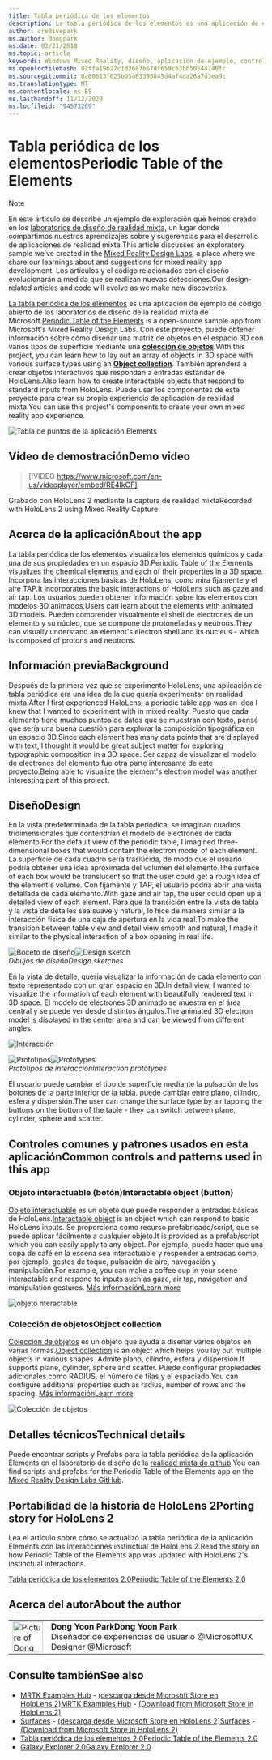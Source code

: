 ```yaml
---
title: Tabla periódica de los elementos
description: La tabla periódica de los elementos es una aplicación de ejemplo de código abierto de los laboratorios de diseño de la realidad mixta de Microsoft, donde puede aprender a diseñar una matriz de objetos en el espacio 3D con varios tipos de superficie mediante una colección de objetos.
author: cre8ivepark
ms.author: dongpark
ms.date: 03/21/2018
ms.topic: article
keywords: Windows Mixed Reality, diseño, aplicación de ejemplo, controles
ms.openlocfilehash: 82ffa19b27c1d2687b67df659cb3bb50544748fc
ms.sourcegitcommit: 8a80613f025b05a83393845d4af4da26a7d3ea9c
ms.translationtype: MT
ms.contentlocale: es-ES
ms.lasthandoff: 11/12/2020
ms.locfileid: "94573269"
---
```

# <a name="periodic-table-of-the-elements"></a><span data-ttu-id="8a4dc-104">Tabla periódica de los elementos</span><span class="sxs-lookup"><span data-stu-id="8a4dc-104">Periodic Table of the Elements</span></span>

>[!NOTE]
><span data-ttu-id="8a4dc-105">En este artículo se describe un ejemplo de exploración que hemos creado en los [laboratorios de diseño de realidad mixta](https://github.com/Microsoft/MRDesignLabs_Unity), un lugar donde compartimos nuestros aprendizajes sobre y sugerencias para el desarrollo de aplicaciones de realidad mixta.</span><span class="sxs-lookup"><span data-stu-id="8a4dc-105">This article discusses an exploratory sample we’ve created in the [Mixed Reality Design Labs](https://github.com/Microsoft/MRDesignLabs_Unity), a place where we share our learnings about and suggestions for mixed reality app development.</span></span> <span data-ttu-id="8a4dc-106">Los artículos y el código relacionados con el diseño evolucionarán a medida que se realizan nuevas detecciones.</span><span class="sxs-lookup"><span data-stu-id="8a4dc-106">Our design-related articles and code will evolve as we make new discoveries.</span></span>

<span data-ttu-id="8a4dc-107">[La tabla periódica de los elementos](https://github.com/Microsoft/MRDesignLabs_Unity_PeriodicTable) es una aplicación de ejemplo de código abierto de los laboratorios de diseño de la realidad mixta de Microsoft.</span><span class="sxs-lookup"><span data-stu-id="8a4dc-107">[Periodic Table of the Elements](https://github.com/Microsoft/MRDesignLabs_Unity_PeriodicTable) is a open-source sample app from Microsoft's Mixed Reality Design Labs.</span></span> <span data-ttu-id="8a4dc-108">Con este proyecto, puede obtener información sobre cómo diseñar una matriz de objetos en el espacio 3D con varios tipos de superficie mediante una **[colección de objetos](../../design/object-collection.md)**.</span><span class="sxs-lookup"><span data-stu-id="8a4dc-108">With this project, you can learn how to lay out an array of objects in 3D space with various surface types using an **[Object collection](../../design/object-collection.md)**.</span></span> <span data-ttu-id="8a4dc-109">También aprenderá a crear objetos interactivos que respondan a entradas estándar de HoloLens.</span><span class="sxs-lookup"><span data-stu-id="8a4dc-109">Also learn how to create interactable objects that respond to standard inputs from HoloLens.</span></span> <span data-ttu-id="8a4dc-110">Puede usar los componentes de este proyecto para crear su propia experiencia de aplicación de realidad mixta.</span><span class="sxs-lookup"><span data-stu-id="8a4dc-110">You can use this project's components to create your own mixed reality app experience.</span></span>

![Tabla de puntos de la aplicación Elements](images/640px-periodictable-hero.jpg)

## <a name="demo-video"></a><span data-ttu-id="8a4dc-112">Vídeo de demostración</span><span class="sxs-lookup"><span data-stu-id="8a4dc-112">Demo video</span></span> 
> [!VIDEO https://www.microsoft.com/en-us/videoplayer/embed/RE4IkCF]

<span data-ttu-id="8a4dc-113">Grabado con HoloLens 2 mediante la captura de realidad mixta</span><span class="sxs-lookup"><span data-stu-id="8a4dc-113">Recorded with HoloLens 2 using Mixed Reality Capture</span></span>

## <a name="about-the-app"></a><span data-ttu-id="8a4dc-114">Acerca de la aplicación</span><span class="sxs-lookup"><span data-stu-id="8a4dc-114">About the app</span></span>

<span data-ttu-id="8a4dc-115">La tabla periódica de los elementos visualiza los elementos químicos y cada una de sus propiedades en un espacio 3D.</span><span class="sxs-lookup"><span data-stu-id="8a4dc-115">Periodic Table of the Elements visualizes the chemical elements and each of their properties in a 3D space.</span></span> <span data-ttu-id="8a4dc-116">Incorpora las interacciones básicas de HoloLens, como mira fijamente y el aire TAP.</span><span class="sxs-lookup"><span data-stu-id="8a4dc-116">It incorporates the basic interactions of HoloLens such as gaze and air tap.</span></span> <span data-ttu-id="8a4dc-117">Los usuarios pueden obtener información sobre los elementos con modelos 3D animados.</span><span class="sxs-lookup"><span data-stu-id="8a4dc-117">Users can learn about the elements with animated 3D models.</span></span> <span data-ttu-id="8a4dc-118">Pueden comprender visualmente el shell de electrones de un elemento y su núcleo, que se compone de protoneladas y neutrons.</span><span class="sxs-lookup"><span data-stu-id="8a4dc-118">They can visually understand an element's electron shell and its nucleus - which is composed of protons and neutrons.</span></span>

## <a name="background"></a><span data-ttu-id="8a4dc-119">Información previa</span><span class="sxs-lookup"><span data-stu-id="8a4dc-119">Background</span></span>

<span data-ttu-id="8a4dc-120">Después de la primera vez que se experimentó HoloLens, una aplicación de tabla periódica era una idea de la que quería experimentar en realidad mixta.</span><span class="sxs-lookup"><span data-stu-id="8a4dc-120">After I first experienced HoloLens, a periodic table app was an idea I knew that I wanted to experiment with in mixed reality.</span></span> <span data-ttu-id="8a4dc-121">Puesto que cada elemento tiene muchos puntos de datos que se muestran con texto, pensé que sería una buena cuestión para explorar la composición tipográfica en un espacio 3D.</span><span class="sxs-lookup"><span data-stu-id="8a4dc-121">Since each element has many data points that are displayed with text, I thought it would be great subject matter for exploring typographic composition in a 3D space.</span></span> <span data-ttu-id="8a4dc-122">Ser capaz de visualizar el modelo de electrones del elemento fue otra parte interesante de este proyecto.</span><span class="sxs-lookup"><span data-stu-id="8a4dc-122">Being able to visualize the element's electron model was another interesting part of this project.</span></span>

## <a name="design"></a><span data-ttu-id="8a4dc-123">Diseño</span><span class="sxs-lookup"><span data-stu-id="8a4dc-123">Design</span></span>

<span data-ttu-id="8a4dc-124">En la vista predeterminada de la tabla periódica, se imaginan cuadros tridimensionales que contendrían el modelo de electrones de cada elemento.</span><span class="sxs-lookup"><span data-stu-id="8a4dc-124">For the default view of the periodic table, I imagined three-dimensional boxes that would contain the electron model of each element.</span></span> <span data-ttu-id="8a4dc-125">La superficie de cada cuadro sería traslúcida, de modo que el usuario podría obtener una idea aproximada del volumen del elemento.</span><span class="sxs-lookup"><span data-stu-id="8a4dc-125">The surface of each box would be translucent so that the user could get a rough idea of the element's volume.</span></span> <span data-ttu-id="8a4dc-126">Con fijamente y TAP, el usuario podría abrir una vista detallada de cada elemento.</span><span class="sxs-lookup"><span data-stu-id="8a4dc-126">With gaze and air tap, the user could open up a detailed view of each element.</span></span> <span data-ttu-id="8a4dc-127">Para que la transición entre la vista de tabla y la vista de detalles sea suave y natural, lo hice de manera similar a la interacción física de una caja de apertura en la vida real.</span><span class="sxs-lookup"><span data-stu-id="8a4dc-127">To make the transition between table view and detail view smooth and natural, I made it similar to the physical interaction of a box opening in real life.</span></span>

<span data-ttu-id="8a4dc-128">![Boceto de diseño](images/640px-sketch20170406.jpg)</span><span class="sxs-lookup"><span data-stu-id="8a4dc-128">![Design sketch](images/640px-sketch20170406.jpg)</span></span><br>
<span data-ttu-id="8a4dc-129">*Dibujos de diseño*</span><span class="sxs-lookup"><span data-stu-id="8a4dc-129">*Design sketches*</span></span>

<span data-ttu-id="8a4dc-130">En la vista de detalle, quería visualizar la información de cada elemento con texto representado con un gran espacio en 3D.</span><span class="sxs-lookup"><span data-stu-id="8a4dc-130">In detail view, I wanted to visualize the information of each element with beautifully rendered text in 3D space.</span></span> <span data-ttu-id="8a4dc-131">El modelo de electrones 3D animado se muestra en el área central y se puede ver desde distintos ángulos.</span><span class="sxs-lookup"><span data-stu-id="8a4dc-131">The animated 3D electron model is displayed in the center area and can be viewed from different angles.</span></span>

![Interacción](images/640px-periodictable-interaction.jpg)

<span data-ttu-id="8a4dc-133">![Prototipos](images/640px-periodictable-prototypes.jpg)</span><span class="sxs-lookup"><span data-stu-id="8a4dc-133">![Prototypes](images/640px-periodictable-prototypes.jpg)</span></span><br>
<span data-ttu-id="8a4dc-134">*Prototipos de interacción*</span><span class="sxs-lookup"><span data-stu-id="8a4dc-134">*Interaction prototypes*</span></span>

<span data-ttu-id="8a4dc-135">El usuario puede cambiar el tipo de superficie mediante la pulsación de los botones de la parte inferior de la tabla. puede cambiar entre plano, cilindro, esfera y dispersión.</span><span class="sxs-lookup"><span data-stu-id="8a4dc-135">The user can change the surface type by air tapping the buttons on the bottom of the table - they can switch between plane, cylinder, sphere and scatter.</span></span>

## <a name="common-controls-and-patterns-used-in-this-app"></a><span data-ttu-id="8a4dc-136">Controles comunes y patrones usados en esta aplicación</span><span class="sxs-lookup"><span data-stu-id="8a4dc-136">Common controls and patterns used in this app</span></span>

### <a name="interactable-object-button"></a><span data-ttu-id="8a4dc-137">Objeto interactuable (botón)</span><span class="sxs-lookup"><span data-stu-id="8a4dc-137">Interactable object (button)</span></span>

<span data-ttu-id="8a4dc-138">[Objeto interactuable](../../design/interactable-object.md) es un objeto que puede responder a entradas básicas de HoloLens.</span><span class="sxs-lookup"><span data-stu-id="8a4dc-138">[Interactable object](../../design/interactable-object.md) is an object which can respond to basic HoloLens inputs.</span></span> <span data-ttu-id="8a4dc-139">Se proporciona como recurso prefabricado/script, que se puede aplicar fácilmente a cualquier objeto.</span><span class="sxs-lookup"><span data-stu-id="8a4dc-139">It is provided as a prefab/script which you can easily apply to any object.</span></span> <span data-ttu-id="8a4dc-140">Por ejemplo, puede hacer que una copa de café en la escena sea interactuable y responder a entradas como, por ejemplo, gestos de toque, pulsación de aire, navegación y manipulación.</span><span class="sxs-lookup"><span data-stu-id="8a4dc-140">For example, you can make a coffee cup in your scene interactable and respond to inputs such as gaze, air tap, navigation and manipulation gestures.</span></span> [<span data-ttu-id="8a4dc-141">Más información</span><span class="sxs-lookup"><span data-stu-id="8a4dc-141">Learn more</span></span>](../../design/interactable-object.md)

![objeto nteractable](images/640px-periodictable-interactableobject.jpg)

### <a name="object-collection"></a><span data-ttu-id="8a4dc-143">Colección de objetos</span><span class="sxs-lookup"><span data-stu-id="8a4dc-143">Object collection</span></span>

<span data-ttu-id="8a4dc-144">[Colección de objetos](../../design/object-collection.md) es un objeto que ayuda a diseñar varios objetos en varias formas.</span><span class="sxs-lookup"><span data-stu-id="8a4dc-144">[Object collection](../../design/object-collection.md) is an object which helps you lay out multiple objects in various shapes.</span></span> <span data-ttu-id="8a4dc-145">Admite plano, cilindro, esfera y dispersión.</span><span class="sxs-lookup"><span data-stu-id="8a4dc-145">It supports plane, cylinder, sphere and scatter.</span></span> <span data-ttu-id="8a4dc-146">Puede configurar propiedades adicionales como RADIUS, el número de filas y el espaciado.</span><span class="sxs-lookup"><span data-stu-id="8a4dc-146">You can configure additional properties such as radius, number of rows and the spacing.</span></span> [<span data-ttu-id="8a4dc-147">Más información</span><span class="sxs-lookup"><span data-stu-id="8a4dc-147">Learn more</span></span>](../../design/object-collection.md)

![Colección de objetos](images/640px-periodictable-collections.jpg)

## <a name="technical-details"></a><span data-ttu-id="8a4dc-149">Detalles técnicos</span><span class="sxs-lookup"><span data-stu-id="8a4dc-149">Technical details</span></span>

<span data-ttu-id="8a4dc-150">Puede encontrar scripts y Prefabs para la tabla periódica de la aplicación Elements en el laboratorio de diseño de la [realidad mixta de github](https://github.com/Microsoft/MRDesignLabs_Unity_PeriodicTable).</span><span class="sxs-lookup"><span data-stu-id="8a4dc-150">You can find scripts and prefabs for the Periodic Table of the Elements app on the [Mixed Reality Design Labs GitHub](https://github.com/Microsoft/MRDesignLabs_Unity_PeriodicTable).</span></span>

## <a name="porting-story-for-hololens-2"></a><span data-ttu-id="8a4dc-151">Portabilidad de la historia de HoloLens 2</span><span class="sxs-lookup"><span data-stu-id="8a4dc-151">Porting story for HoloLens 2</span></span>

<span data-ttu-id="8a4dc-152">Lea el artículo sobre cómo se actualizó la tabla periódica de la aplicación Elements con las interacciones instinctual de HoloLens 2.</span><span class="sxs-lookup"><span data-stu-id="8a4dc-152">Read the story on how Periodic Table of the Elements app was updated with HoloLens 2's instinctual interactions.</span></span>

[<span data-ttu-id="8a4dc-153">Tabla periódica de los elementos 2.0</span><span class="sxs-lookup"><span data-stu-id="8a4dc-153">Periodic Table of the Elements 2.0</span></span>](https://medium.com/@dongyoonpark/bringing-the-periodic-table-of-the-elements-app-to-hololens-2-with-mrtk-v2-a6e3d8362158)




## <a name="about-the-author"></a><span data-ttu-id="8a4dc-154">Acerca del autor</span><span class="sxs-lookup"><span data-stu-id="8a4dc-154">About the author</span></span>

<table style="border-collapse:collapse" padding-left="0px">
<tr>
<td style="border-style: none" width="60px"><img alt="Picture of Dong Yoon Park" width="60" height="60" src="images/dongyoonpark.jpg"></td>
<td style="border-style: none"><span data-ttu-id="8a4dc-155"><b>Dong Yoon Park</b></span><span class="sxs-lookup"><span data-stu-id="8a4dc-155"><b>Dong Yoon Park</b></span></span><br><span data-ttu-id="8a4dc-156">Diseñador de experiencias de usuario @Microsoft</span><span class="sxs-lookup"><span data-stu-id="8a4dc-156">UX Designer @Microsoft</span></span></td>
</tr>
</table>

## <a name="see-also"></a><span data-ttu-id="8a4dc-157">Consulte también</span><span class="sxs-lookup"><span data-stu-id="8a4dc-157">See also</span></span>

* <span data-ttu-id="8a4dc-158">[MRTK Examples Hub](https://microsoft.github.io/MixedRealityToolkit-Unity/Documentation/README_ExampleHub.html) - [(descarga desde Microsoft Store en HoloLens 2)](https://www.microsoft.com/en-us/p/mrtk-examples-hub/9mv8c39l2sj4)</span><span class="sxs-lookup"><span data-stu-id="8a4dc-158">[MRTK Examples Hub](https://microsoft.github.io/MixedRealityToolkit-Unity/Documentation/README_ExampleHub.html) - [(Download from Microsoft Store in HoloLens 2)](https://www.microsoft.com/en-us/p/mrtk-examples-hub/9mv8c39l2sj4)</span></span>
* <span data-ttu-id="8a4dc-159">[Surfaces](sampleapp-surfaces.md) - [(descarga desde Microsoft Store en HoloLens 2)](https://www.microsoft.com/en-us/p/surfaces/9nvkpv3sk3x0)</span><span class="sxs-lookup"><span data-stu-id="8a4dc-159">[Surfaces](sampleapp-surfaces.md) - [(Download from Microsoft Store in HoloLens 2)](https://www.microsoft.com/en-us/p/surfaces/9nvkpv3sk3x0)</span></span>
* [<span data-ttu-id="8a4dc-160">Tabla periódica de los elementos 2.0</span><span class="sxs-lookup"><span data-stu-id="8a4dc-160">Periodic Table of the Elements 2.0</span></span>](https://medium.com/@dongyoonpark/bringing-the-periodic-table-of-the-elements-app-to-hololens-2-with-mrtk-v2-a6e3d8362158)
* [<span data-ttu-id="8a4dc-161">Galaxy Explorer 2.0</span><span class="sxs-lookup"><span data-stu-id="8a4dc-161">Galaxy Explorer 2.0</span></span>](galaxy-explorer-update.md)